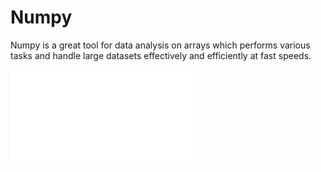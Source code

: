 # Numpy
Numpy is a great tool for data analysis on arrays which performs various tasks and handle large datasets effectively and efficiently at fast speeds.


![](/numpy_images/Numpy1.pdf) 
